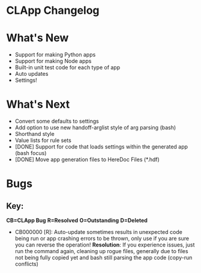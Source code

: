 # CLApp Changelog

# What's New

- Support for making Python apps
- Support for making Node apps
- Built-in unit test code for each type of app
- Auto updates
- Settings!

# What's Next

- Convert some defaults to settings
- Add option to use new handoff-arglist style of arg parsing (bash)
- Shorthand style
- Value lists for rule sets
- [DONE] Support for code that loads settings within the generated app (bash focus)
- [DONE] Move app generation files to HereDoc Files (*.hdf)

# Bugs
## Key:
**CB=CLApp Bug**
**R=Resolved**
**O=Outstanding**
**D=Deleted**

- CB000000 [R]: Auto-update sometimes results in unexpected code being run or app crashing errors to be thrown, only use if you are sure you can reverse the operation!
                **Resolution**: If you experience issues, just run the command again, cleaning up rogue files, generally due to files not being fully copied yet and bash still parsing the app code (copy-run conflicts)
